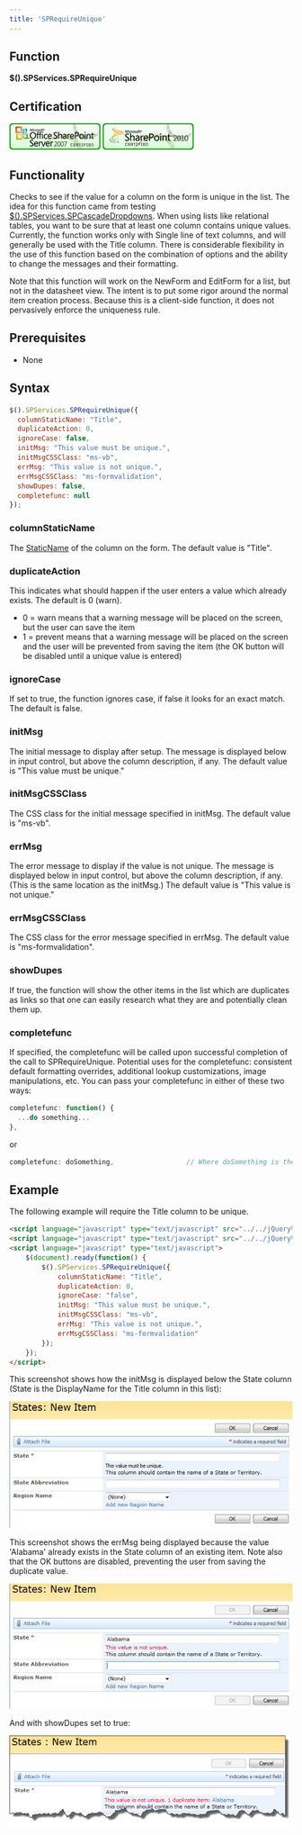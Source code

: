 ```yaml
---
title: 'SPRequireUnique'
---
```


## Function

**$().SPServices.SPRequireUnique**

## Certification

[![Certified for SharePoint 2007](../img/sp2007-cert.jpg)](../glossary/index.md#Certification) [![Certified for SharePoint 2010](../img/sp2010-cert.jpg "Certified for SharePoint 2010")](../glossary/index.md#Certification)

## Functionality

Checks to see if the value for a column on the form is unique in the list. The idea for this function came from testing [$().SPServices.SPCascadeDropdowns](SPCascadeDropdowns.md). When using lists like relational tables, you want to be sure that at least one column contains unique values. Currently, the function works only with Single line of text columns, and will generally be used with the Title column. There is considerable flexibility in the use of this function based on the combination of options and the ability to change the messages and their formatting.

Note that this function will work on the NewForm and EditForm for a list, but not in the datasheet view. The intent is to put some rigor around the normal item creation process. Because this is a client-side function, it does not pervasively enforce the uniqueness rule.

## Prerequisites

* None

## Syntax

``` javascript
$().SPServices.SPRequireUnique({
  columnStaticName: "Title",
  duplicateAction: 0,
  ignoreCase: false,
  initMsg: "This value must be unique.",
  initMsgCSSClass: "ms-vb",
  errMsg: "This value is not unique.",
  errMsgCSSClass: "ms-formvalidation",
  showDupes: false,
  completefunc: null
});
```

### columnStaticName

The [StaticName](../glossary/index.md#StaticName) of the column on the form. The default value is "Title".

### duplicateAction

This indicates what should happen if the user enters a value which already exists. The default is 0 (warn).

* 0 = warn means that a warning message will be placed on the screen, but the user can save the item
* 1 = prevent means that a warning message will be placed on the screen and the user will be prevented from saving the item (the OK button will be disabled until a unique value is entered)

### ignoreCase
If set to true, the function ignores case, if false it looks for an exact match. The default is false.

### initMsg
The initial message to display after setup. The message is displayed below in input control, but above the column description, if any. The default value is "This value must be unique."

### initMsgCSSClass
The CSS class for the initial message specified in initMsg. The default value is "ms-vb".

### errMsg
The error message to display if the value is not unique. The message is displayed below in input control, but above the column description, if any. (This is the same location as the initMsg.) The default value is "This value is not unique."

### errMsgCSSClass
The CSS class for the error message specified in errMsg. The default value is "ms-formvalidation".

### showDupes
If true, the function will show the other items in the list which are duplicates as links so that one can easily research what they are and potentially clean them up.

### completefunc
If specified, the completefunc will be called upon successful completion of the call to SPRequireUnique. Potential uses for the completefunc: consistent default formatting overrides, additional lookup customizations, image manipulations, etc. You can pass your completefunc in either of these two ways:

``` javascript
completefunc: function() {
  ...do something...
},
```

or

``` javascript
completefunc: doSomething,                  // Where doSomething is the name of your function
```

## Example

The following example will require the Title column to be unique.

``` html
<script language="javascript" type="text/javascript" src="../../jQuery%20Libraries/jquery-1.3.2.min.js"></script>
<script language="javascript" type="text/javascript" src="../../jQuery%20Libraries/jquery.SPServices-0.4.6.min.js"></script>
<script language="javascript" type="text/javascript">
	$(document).ready(function() {
		$().SPServices.SPRequireUnique({
			columnStaticName: "Title",
			duplicateAction: 0,
			ignoreCase: "false",
			initMsg: "This value must be unique.",
			initMsgCSSClass: "ms-vb",
			errMsg: "This value is not unique.",
			errMsgCSSClass: "ms-formvalidation"
		});
	});
</script>
```

This screenshot shows how the initMsg is displayed below the State column (State is the DisplayName for the Title column in this list):

![](img/sprequireunique1.jpg)

This screenshot shows the errMsg being displayed because the value 'Alabama' already exists in the State column of an existing item. Note also that the OK buttons are disabled, preventing the user from saving the duplicate value.  

![](img/sprequireunique2.jpg)

And with showDupes set to true:

![](img/sprequireunique3.png)
